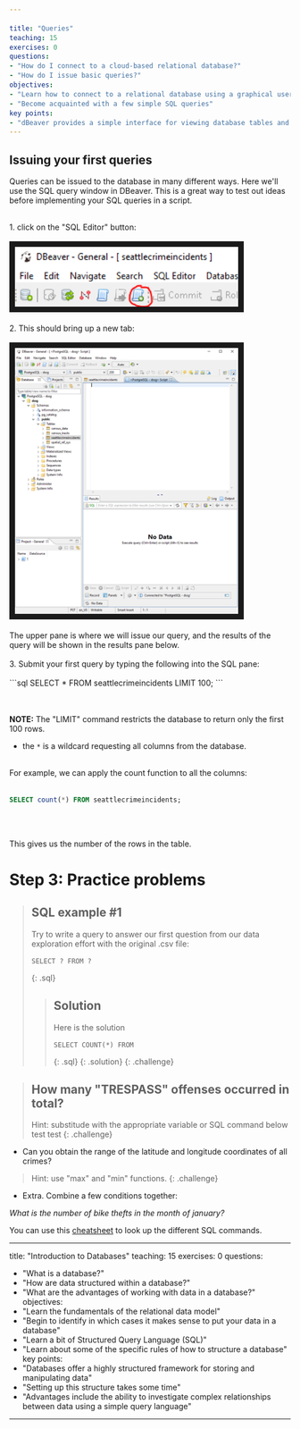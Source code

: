 ```yaml
---

title: "Queries"
teaching: 15
exercises: 0
questions:
- "How do I connect to a cloud-based relational database?"
- "How do I issue basic queries?"
objectives:
- "Learn how to connect to a relational database using a graphical user interface called dBeaver"
- "Become acquainted with a few simple SQL queries"
key points:
- "dBeaver provides a simple interface for viewing database tables and testing SQL queries"
---
```


## Issuing your first queries

Queries can be issued to the database in many different ways. Here we'll use the SQL query window in DBeaver. This is a great way to test out ideas before implementing your SQL queries in a script.

<br>
1. click on the "SQL Editor" button:
<br><br>
<img src="../assets/img/connection/sqleditor.png" width = "400" border = "10">
<br><br>
2. This should bring up a new tab:
<br><br>
<img src="../assets/img/connection/sqleditorview.png" width = "400" border = "10">
<br><br>
The upper pane is where we will issue our query, and the results of the query will be shown in the results pane below.
<br><br>
3. Submit your first query by typing the following into the SQL pane:
<br><br>
```sql
SELECT * FROM seattlecrimeincidents LIMIT 100;
```

<br><br>
__NOTE:__ The "LIMIT" command restricts the database to return only the first 100 rows.
<br>
* the `*` is a wildcard requesting all columns from the database.
<br><br>

For example, we can apply the count function to all the columns:
<br><br>
```sql
SELECT count(*) FROM seattlecrimeincidents;
```
<br><br>

This gives us the number of the rows in the table.


# Step 3: Practice problems

> ## SQL example #1
>
> Try to write a query to answer our first question from our data exploration effort with the original .csv file:
>
> ~~~
> SELECT ? FROM ?
> ~~~
> {: .sql}
>
> > ## Solution
> >
> > Here is the solution
> >
> > ~~~
> > SELECT COUNT(*) FROM
> > ~~~
> > {: .sql}
> {: .solution}
{: .challenge}

> ## How many "TRESPASS" offenses occurred in total?
> Hint: substitude with the appropriate variable or SQL command below
> test
> test
{: .challenge}

* Can you obtain the range of the latitude and longitude coordinates of all crimes? 

> Hint: use "max" and "min" functions.
{: .challenge}

* Extra. Combine a few conditions together:

 _What is the number of bike thefts in the month of january?_

You can use this [cheatsheet](http://www.sql-tutorial.net/sql-cheat-sheet.pdf) to look up the different SQL commands.



 

---

title: "Introduction to Databases"
teaching: 15
exercises: 0
questions:
- "What is a database?"
- "How are data structured within a database?"
- "What are the advantages of working with data in a database?"
objectives:
- "Learn the fundamentals of the relational data model"
- "Begin to identify in which cases it makes sense to put your data in a database"
- "Learn a bit of Structured Query Language (SQL)"
- "Learn about some of the specific rules of how to structure a database"
key points:
- "Databases offer a highly structured framework for storing and manipulating data"
- "Setting up this structure takes some time"
- "Advantages include the ability to investigate complex relationships between data using a simple query language"
---
